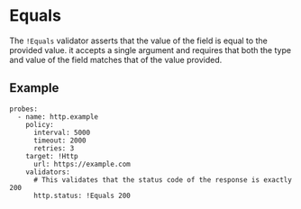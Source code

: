 # Equals
The `!Equals` validator asserts that the value of the field is equal to the provided value.
it accepts a single argument and requires that both the type and value of the field matches
that of the value provided.

## Example

```yaml{10-11}
probes:
  - name: http.example
    policy:
      interval: 5000
      timeout: 2000
      retries: 3
    target: !Http
      url: https://example.com
    validators:
      # This validates that the status code of the response is exactly 200
      http.status: !Equals 200
```